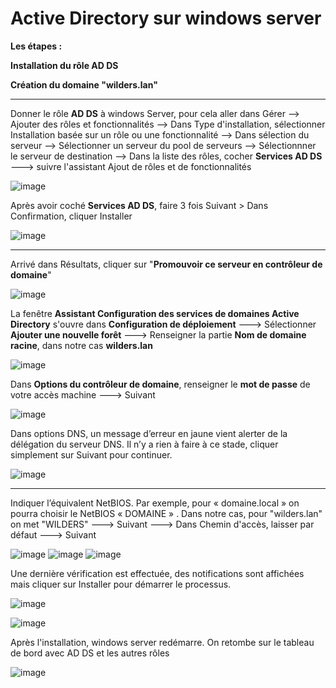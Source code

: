 # Active Directory sur windows server

**Les étapes :**   

**Installation du rôle AD DS**    

**Création du domaine "wilders.lan"**    

___

Donner le rôle **AD DS** à windows Server, pour cela aller dans Gérer --> Ajouter des rôles et fonctionnalités --> Dans Type d'installation, sélectionner Installation basée sur un rôle ou une fonctionnalité --> Dans sélection du serveur --> Sélectionner un serveur du pool de serveurs --> Sélectionnner le serveur de destination --> Dans la liste des rôles, cocher **Services AD DS** ---> suivre l'assistant Ajout de rôles et de fonctionnalités

![image](https://github.com/techerbeatrice/AD.DS_Windows-Server/assets/138071140/ed997ce7-46da-42fb-b344-a86b0c14d632)


Après avoir coché **Services AD DS**, faire 3 fois Suivant > Dans Confirmation, cliquer Installer

![image](https://github.com/techerbeatrice/AD.DS_Windows-Server/assets/138071140/6f1e6a6a-87d5-4c54-855d-7b84f833ee64)

___

Arrivé dans Résultats, cliquer sur "**Promouvoir ce serveur en contrôleur de domaine**"

![image](https://github.com/techerbeatrice/AD.DS_Windows-Server/assets/138071140/165e2c64-1c06-4833-b6c6-02d8ef1dc8bb)

La fenêtre **Assistant Configuration des services de domaines Active Directory** s'ouvre dans **Configuration de déploiement** ---> Sélectionner **Ajouter une nouvelle forêt** ---> Renseigner la partie **Nom de domaine racine**, dans notre cas **wilders.lan** 

![image](https://github.com/techerbeatrice/AD.DS_Windows-Server/assets/138071140/74bb1564-542b-4255-85ae-9d4fa0b74bc2)


Dans **Options du contrôleur de domaine**, renseigner le **mot de passe** de votre accès machine ---> Suivant

![image](https://github.com/techerbeatrice/AD.DS_Windows-Server/assets/138071140/21c732d0-6565-4d39-bfcf-aa337faa8281)

Dans options DNS, un message d’erreur en jaune vient alerter de la délégation du serveur DNS. Il n’y a rien à faire à ce stade, cliquer simplement sur Suivant pour continuer.    

![image](https://github.com/techerbeatrice/AD.DS_Windows-Server/assets/138071140/73f195d9-f779-4751-bf02-a79a6eecc8ad)

____

Indiquer l’équivalent NetBIOS. Par exemple, pour « domaine.local » on pourra choisir le NetBIOS « DOMAINE » . Dans notre cas, pour "wilders.lan" on met "WILDERS" ---> Suivant ---> Dans Chemin d'accès, laisser par défaut ---> Suivant 

![image](https://github.com/techerbeatrice/AD.DS_Windows-Server/assets/138071140/16d2494a-cbfc-42c7-8668-87bf412714aa)
![image](https://github.com/techerbeatrice/AD.DS_Windows-Server/assets/138071140/9b4fcfcb-5f3c-4bbb-b8c4-a6abeb4f2f28)
![image](https://github.com/techerbeatrice/AD.DS_Windows-Server/assets/138071140/d6833ef4-0986-489f-b452-53bb11b41999)

Une dernière vérification est effectuée, des notifications sont affichées mais cliquer sur Installer pour démarrer le processus.

![image](https://github.com/techerbeatrice/AD.DS_Windows-Server/assets/138071140/841fef86-5ebd-4eed-ab2a-415b9fdff4f5)

![image](https://github.com/techerbeatrice/AD.DS_Windows-Server/assets/138071140/cdbbff38-8e2b-472e-9561-033c1739a1d9)

Après l'installation, windows server redémarre.
On retombe sur le tableau de bord avec AD DS et les autres rôles

![image](https://github.com/techerbeatrice/AD.DS_Windows-Server/assets/138071140/69677c06-acdc-4332-9551-ab00ffa21e9a)

